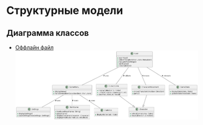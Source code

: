 # Структурные модели
## Диаграмма классов
* [Оффлайн файл](class_diagram.puml)
![Диаграмма классов](class_diagram.png)